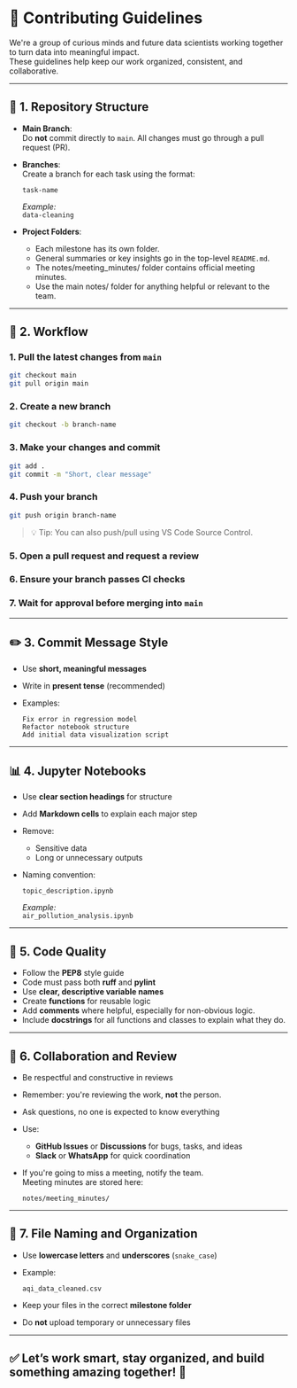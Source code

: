 # 🤝 Contributing Guidelines

We're a group of curious minds and future data scientists working
together to turn data into meaningful impact.  
These guidelines help keep our work organized, consistent, and collaborative.

---

## 📁 1. Repository Structure

- **Main Branch**:  
  Do **not** commit directly to `main`. All changes must go through a
  pull request (PR).

- **Branches**:  
  Create a branch for each task using the format:

  ```text
  task-name
  ```

  _Example:_  
  `data-cleaning`

- **Project Folders**:
  - Each milestone has its own folder.
  - General summaries or key insights go in the top-level `README.md`.
  - The notes/meeting_minutes/ folder contains official meeting minutes.
  - Use the main notes/ folder for anything helpful or relevant to the team.

---

## 🔄 2. Workflow

### 1. Pull the latest changes from `main`

```bash
git checkout main
git pull origin main
```

### 2. Create a new branch

```bash
git checkout -b branch-name
```

### 3. Make your changes and commit

```bash
git add .
git commit -m "Short, clear message"
```

### 4. Push your branch

```bash
git push origin branch-name
```

> 💡 Tip: You can also push/pull using VS Code Source Control.

### 5. Open a pull request and request a review

### 6. Ensure your branch passes CI checks

### 7. Wait for approval before merging into `main`

---

## ✏️ 3. Commit Message Style

- Use **short, meaningful messages**
- Write in **present tense** (recommended)
- Examples:

  ```text
  Fix error in regression model
  Refactor notebook structure
  Add initial data visualization script
  ```

---

## 📊 4. Jupyter Notebooks

- Use **clear section headings** for structure
- Add **Markdown cells** to explain each major step
- Remove:
  - Sensitive data
  - Long or unnecessary outputs
- Naming convention:

  ```text
  topic_description.ipynb
  ```

  _Example:_  
  `air_pollution_analysis.ipynb`

---

## 🧼 5. Code Quality

- Follow the **PEP8** style guide
- Code must pass both **ruff** and **pylint**
- Use **clear, descriptive variable names**
- Create **functions** for reusable logic
- Add **comments** where helpful, especially for non-obvious logic.
- Include **docstrings** for all functions and classes to explain what they do.

---

## 🙌 6. Collaboration and Review

- Be respectful and constructive in reviews
- Remember: you're reviewing the work, **not** the person.
- Ask questions, no one is expected to know everything
- Use:
  - **GitHub Issues** or **Discussions** for bugs, tasks, and ideas
  - **Slack** or **WhatsApp** for quick coordination

- If you're going to miss a meeting, notify the team.  
  Meeting minutes are stored here:

  ```text
  notes/meeting_minutes/
  ```

---

## 🔐 7. File Naming and Organization

- Use **lowercase letters** and **underscores** (`snake_case`)
- Example:

  ```text
  aqi_data_cleaned.csv
  ```

- Keep your files in the correct **milestone folder**
- Do **not** upload temporary or unnecessary files

---

## ✅ Let’s work smart, stay organized, and build something amazing together! 🚀
